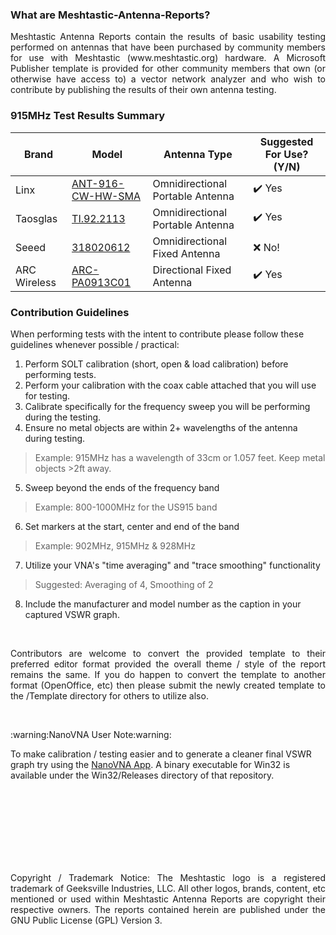 ### What are Meshtastic-Antenna-Reports?

<p align=justify> Meshtastic Antenna Reports contain the results of basic usability testing performed on antennas that have been purchased by community members for use with Meshtastic (www.meshtastic.org) hardware. A Microsoft Publisher template is provided for other community members that own (or otherwise have access to) a vector network analyzer and who wish to contribute by publishing the results of their own antenna testing.</p>

### 915MHz Test Results Summary
|Brand|Model|Antenna Type|Suggested For Use? (Y/N)|
|-------------|------------------|------------------|--------------|
|Linx|[ANT-916-CW-HW-SMA](PDFs/Linx%20ANT-916-CW-HW-SMA.pdf)|Omnidirectional Portable Antenna|:heavy_check_mark: Yes|
|Taosglas|[TI.92.2113](PDFs/Taosglas%20TI.92.2113.pdf)|Omnidirectional Portable Antenna|:heavy_check_mark: Yes|
|Seeed|[318020612](PDFs/Seeed%20318020612.pdf)|Omnidirectional Fixed Antenna|:x: No!|
|ARC Wireless|[ARC-PA0913C01](PDFs/ARC-PA0913C01.pdf)|Directional Fixed Antenna|:heavy_check_mark: Yes|

### Contribution Guidelines

When performing tests with the intent to contribute please follow these guidelines whenever possible / practical: 

1. Perform SOLT calibration (short, open & load calibration) before performing tests.
2. Perform your calibration with the coax cable attached that you will use for testing.
3. Calibrate specifically for the frequency sweep you will be performing during the testing.
4. Ensure no metal objects are within 2+ wavelengths of the antenna during testing.
> Example: 915MHz has a wavelength of 33cm or 1.057 feet. Keep metal objects >2ft away.
5. Sweep beyond the ends of the frequency band
> Example: 800-1000MHz for the US915 band
6. Set markers at the start, center and end of the band
> Example: 902MHz, 915MHz & 928MHz
7. Utilize your VNA's "time averaging" and "trace smoothing" functionality
> Suggested: Averaging of 4, Smoothing of 2
8. Include the manufacturer and model number as the caption in your captured VSWR graph.
<br>
<p align=justify>Contributors are welcome to convert the provided template to their preferred editor format provided the overall theme / style of the report remains the same. If you do happen to convert the template to another format (OpenOffice, etc) then please submit the newly created template to the /Template directory for others to utilize also. </p>
<br>
<p>:warning:NanoVNA User Note:warning:</p>
<p>To make calibration / testing easier and to generate a cleaner final VSWR graph try using the <a href="http://github.com/OneOfEleven/NanoVNA-App">NanoVNA App</a>. A binary executable for Win32 is available under the Win32/Releases directory of that repository.</p>

<br>
<br>
<br>
<br>
<br>
<br>
<br>

<p align=justify>Copyright / Trademark Notice: The Meshtastic logo is a registered trademark of Geeksville Industries, LLC. All other logos, brands, content, etc mentioned or used within Meshtastic Antenna Reports are copyright their respective owners. The reports contained herein are published under the GNU Public License (GPL) Version 3. </p>
